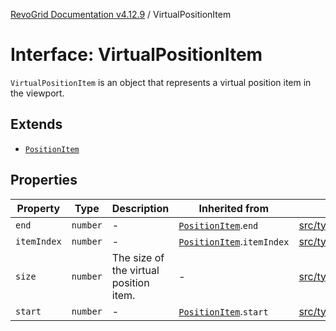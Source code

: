 [RevoGrid Documentation v4.12.9](README.md) / VirtualPositionItem

# Interface: VirtualPositionItem

`VirtualPositionItem` is an object that represents a virtual position item
in the viewport.

## Extends

- [`PositionItem`](Interface.PositionItem.md)

## Properties

| Property | Type | Description | Inherited from | Defined in |
| ------ | ------ | ------ | ------ | ------ |
| `end` | `number` | - | [`PositionItem`](Interface.PositionItem.md).`end` | [src/types/interfaces.ts:599](https://github.com/revolist/revogrid/blob/5b626b1ece93ea60f82047d059b8a2635455feb4/src/types/interfaces.ts#L599) |
| `itemIndex` | `number` | - | [`PositionItem`](Interface.PositionItem.md).`itemIndex` | [src/types/interfaces.ts:597](https://github.com/revolist/revogrid/blob/5b626b1ece93ea60f82047d059b8a2635455feb4/src/types/interfaces.ts#L597) |
| `size` | `number` | The size of the virtual position item. | - | [src/types/interfaces.ts:563](https://github.com/revolist/revogrid/blob/5b626b1ece93ea60f82047d059b8a2635455feb4/src/types/interfaces.ts#L563) |
| `start` | `number` | - | [`PositionItem`](Interface.PositionItem.md).`start` | [src/types/interfaces.ts:598](https://github.com/revolist/revogrid/blob/5b626b1ece93ea60f82047d059b8a2635455feb4/src/types/interfaces.ts#L598) |
